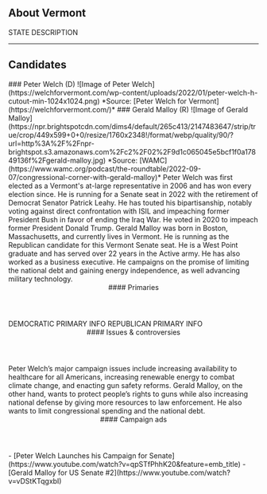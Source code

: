 ## About Vermont
STATE DESCRIPTION

---

## Candidates

<Grid>
  <Box>
    ### Peter Welch (D)
    ![Image of Peter Welch](https://welchforvermont.com/wp-content/uploads/2022/01/peter-welch-h-cutout-min-1024x1024.png)
    *Source: [Peter Welch for Vermont](https://welchforvermont.com/)*
  </Box>
  <Box>
    ### Gerald Malloy (R)
    ![Image of Gerald Malloy](https://npr.brightspotcdn.com/dims4/default/265c413/2147483647/strip/true/crop/449x599+0+0/resize/1760x2348!/format/webp/quality/90/?url=http%3A%2F%2Fnpr-brightspot.s3.amazonaws.com%2Fc2%2F02%2F9d1c065045e5bcf1f0a17849136f%2Fgerald-malloy.jpg)
    *Source: [WAMC](https://www.wamc.org/podcast/the-roundtable/2022-09-07/congressional-corner-with-gerald-malloy)*
  </Box>

  <Box>
    Peter Welch was first elected as a Vermont's at-large representative in 2006 and has won every election since. He is running for a Senate seat in 2022 with the retirement of Democrat Senator Patrick Leahy. He has touted his bipartisanship, notably voting against direct confrontation with ISIL and impeaching former President Bush in favor of ending the Iraq War. He voted in 2020 to impeach former President Donald Trump.
  </Box>
  <Box>
    Gerald Malloy was born in Boston, Massachusetts, and currently lives in Vermont. He is running as the Republican candidate for this Vermont Senate seat. He is a West Point graduate and has served over 22 years in the Active army. He has also worked as a business executive. He campaigns on the promise of limiting the national debt and gaining energy independence, as well advancing military technology.
  </Box>

  <Header>
    #### Primaries
  </Header>
  <Box>
    DEMOCRATIC PRIMARY INFO
  </Box>
  <Box>
    REPUBLICAN PRIMARY INFO
  </Box>

  <Header>
    #### Issues & controversies
  </Header>

  <WideBox>
    Peter Welch’s major campaign issues include increasing availability to healthcare for all Americans, increasing renewable energy to combat climate change, and enacting gun safety reforms. Gerald Malloy, on the other hand, wants to protect people’s rights to guns while also increasing national defense by giving more resources to law enforcement. He also wants to limit congressional spending and the national debt.
  </WideBox>
 
  <Header>
    #### Campaign ads
  </Header>
  <Box>
    - [Peter Welch Launches his Campaign for Senate](https://www.youtube.com/watch?v=qpSTfPhhK20&feature=emb_title)
  </Box>
  <Box>
    - [Gerald Malloy for US Senate #2](https://www.youtube.com/watch?v=vDStKTqgxbI)
  </Box>
</Grid>
